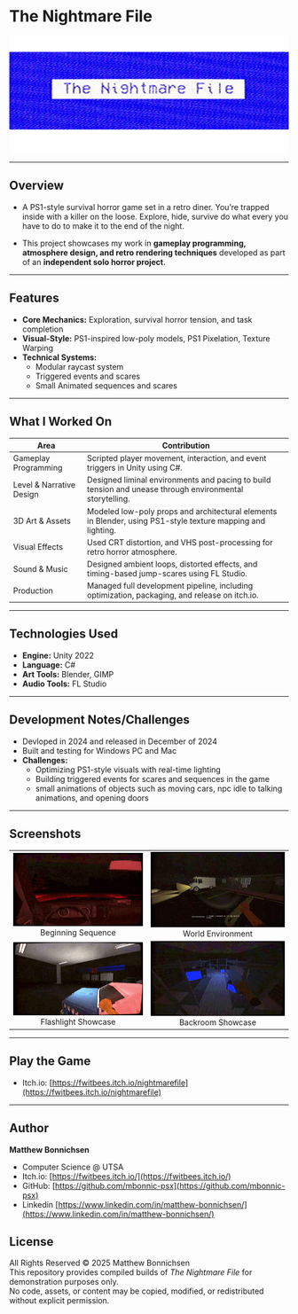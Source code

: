 # The Nightmare File

![Banner](https://github.com/mbonnic-psx/unity-game-project-the-nightmare-file/blob/main/Screenshots/Banner%20960x400.gif)

---

## Overview

- A PS1-style survival horror game set in a retro diner. You’re trapped inside with a killer on the loose. Explore, hide, survive do what every you have to do to make it to the end of the night.

- This project showcases my work in **gameplay programming, atmosphere design, and retro rendering techniques** developed as part of an **independent solo horror project**.

--- 

## Features

- **Core Mechanics:** Exploration, survival horror tension, and task completion
- **Visual-Style:** PS1-inspired low-poly models, PS1 Pixelation, Texture Warping
- **Technical Systems:**
  - Modular raycast system
  - Triggered events and scares
  - Small Animated sequences and scares

 ---

 ## What I Worked On

| Area | Contribution |
|------|---------------|
| Gameplay Programming | Scripted player movement, interaction, and event triggers in Unity using C#. |
| Level & Narrative Design | Designed liminal environments and pacing to build tension and unease through environmental storytelling. |
| 3D Art & Assets | Modeled low-poly props and architectural elements in Blender, using PS1-style texture mapping and lighting. |
| Visual Effects | Used CRT distortion, and VHS post-processing for retro horror atmosphere. |
| Sound & Music | Designed ambient loops, distorted effects, and timing-based jump-scares using FL Studio. |
| Production | Managed full development pipeline, including optimization, packaging, and release on itch.io. |


---

## Technologies Used

- **Engine:** Unity 2022
- **Language:** C#
- **Art Tools:** Blender, GIMP
- **Audio Tools:** FL Studio

---

## Development Notes/Challenges

- Devloped in 2024 and released in December of 2024
- Built and testing for Windows PC and Mac
- **Challenges:**
    - Optimizing PS1-style visuals with real-time lighting
    - Building triggered events for scares and sequences in the game
    - small animations of objects such as moving cars, npc idle to talking animations, and opening doors
 
---

## Screenshots

<table>
  <tr>
    <td align="center">
      <img src="https://github.com/mbonnic-psx/unity-game-project-the-nightmare-file/blob/main/Screenshots/Car%20Gif.gif" width="420">
      <br>Beginning Sequence
    </td>
    <td align="center">
      <img src="https://github.com/mbonnic-psx/unity-game-project-the-nightmare-file/blob/main/Screenshots/Enviroment.png" width="420">
      <br>World Environment
    </td>
  </tr>
  <tr>
    <td align="center">
      <img src="https://github.com/mbonnic-psx/unity-game-project-the-nightmare-file/blob/main/Screenshots/Flash%20Gif.gif" width="420">
      <br>Flashlight Showcase
    </td>
    <td align="center">
      <img src="https://github.com/mbonnic-psx/unity-game-project-the-nightmare-file/blob/main/Screenshots/Backroom.png" width="420">
      <br>Backroom Showcase
    </td>
  </tr>
</table>

---

## Play the Game

-  Itch.io: [https://fwitbees.itch.io/nightmarefile](https://fwitbees.itch.io/nightmarefile)

---

## Author

**Matthew Bonnichsen**
- Computer Science @ UTSA
- Itch.io: [https://fwitbees.itch.io/](https://fwitbees.itch.io/)
- GitHub: [https://github.com/mbonnic-psx](https://github.com/mbonnic-psx)
- Linkedin [https://www.linkedin.com/in/matthew-bonnichsen/](https://www.linkedin.com/in/matthew-bonnichsen/)

## License
All Rights Reserved © 2025 Matthew Bonnichsen  
This repository provides compiled builds of *The Nightmare File* for demonstration purposes only.  
No code, assets, or content may be copied, modified, or redistributed without explicit permission.
